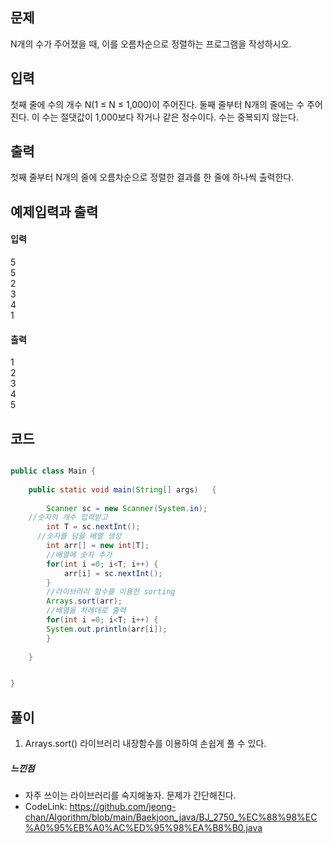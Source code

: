 ## 문제<br>
N개의 수가 주어졌을 때, 이를 오름차순으로 정렬하는 프로그램을 작성하시오.<br>

## 입력<br>
첫째 줄에 수의 개수 N(1 ≤ N ≤ 1,000)이 주어진다. 둘째 줄부터 N개의 줄에는 수 주어진다. 이 수는 절댓값이 1,000보다 작거나 같은 정수이다. 수는 중복되지 않는다.<br>

## 출력<br>
첫째 줄부터 N개의 줄에 오름차순으로 정렬한 결과를 한 줄에 하나씩 출력한다.<br>

## 예제입력과 출력<br>
#### 입력<br>
5<br>
5<br>
2<br>
3<br>
4<br>
1<br>
#### 출력<br>
1<br>
2<br>
3<br>
4<br>
5<br>
## 코드
```java

public class Main {
	
	public static void main(String[] args)   {
		
		Scanner sc = new Scanner(System.in);
    //숫자의 개수 입력받고
		int T = sc.nextInt();
	  //슷자를 담을 배열 생성
		int arr[] = new int[T];
		//배열에 숫자 추가
		for(int i =0; i<T; i++) {
			arr[i] = sc.nextInt();
		}
		//라이브러리 함수를 이용한 sorting
		Arrays.sort(arr);
		//배열을 차례대로 출력
		for(int i =0; i<T; i++) {
		System.out.println(arr[i]);
		}
	
	}


}

  ```
  ## 풀이<br>
  1. Arrays.sort() 라이브러리 내장함수를 이용하여 손쉽게 풀 수 있다.
  
  ##### 느낀점<br>
  - 자주 쓰이는 라이브러리를 숙지해놓자. 문제가 간단해진다.
  - CodeLink: <https://github.com/jeong-chan/Algorithm/blob/main/Baekjoon_java/BJ_2750_%EC%88%98%EC%A0%95%EB%A0%AC%ED%95%98%EA%B8%B0.java>
